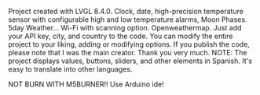 Project created with LVGL 8.4.0. Clock, date, 
high-precision temperature sensor with configurable high and low temperature alarms, Moon Phases. 5day Weather... 
Wi-Fi with scanning option. Openweathermap. Just add your API key, city, and country to the code. 
You can modify the entire project to your liking, adding or modifying options. If you publish the code, please note that I was the main creator. 
Thank you very much. NOTE: The project displays values, buttons, sliders, and other elements in Spanish. It's easy to translate into other languages.

NOT BURN WITH M5BURNER!! Use Arduino ide!
